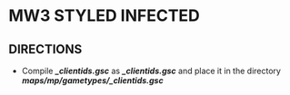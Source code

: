 # MW3 STYLED INFECTED
## DIRECTIONS
- Compile _**_clientids.gsc**_ as _**_clientids.gsc**_ and place it in the directory _**maps/mp/gametypes/_clientids.gsc**_
